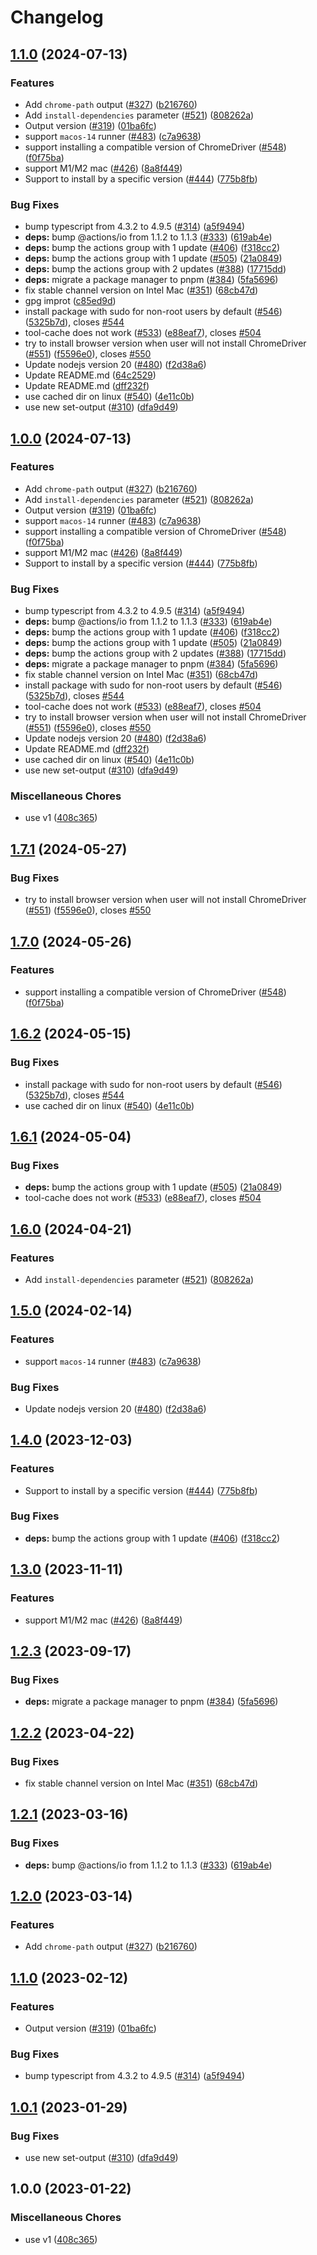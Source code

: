 # Changelog

## [1.1.0](https://github.com/ueokande/setup-chrome-sandbox/compare/setup-chrome-v1.0.0...setup-chrome-v1.1.0) (2024-07-13)


### Features

* Add `chrome-path` output ([#327](https://github.com/ueokande/setup-chrome-sandbox/issues/327)) ([b216760](https://github.com/ueokande/setup-chrome-sandbox/commit/b2167607c7f87c1d8026e564d6dcde8fc18654b5))
* Add `install-dependencies` parameter ([#521](https://github.com/ueokande/setup-chrome-sandbox/issues/521)) ([808262a](https://github.com/ueokande/setup-chrome-sandbox/commit/808262a22c281a8f87e58abea70d008d15916821))
* Output version ([#319](https://github.com/ueokande/setup-chrome-sandbox/issues/319)) ([01ba6fc](https://github.com/ueokande/setup-chrome-sandbox/commit/01ba6fcebedc628eab00d4d550a9b5257bc6111c))
* support `macos-14` runner ([#483](https://github.com/ueokande/setup-chrome-sandbox/issues/483)) ([c7a9638](https://github.com/ueokande/setup-chrome-sandbox/commit/c7a9638ceead5dc0072ed72e8dcba019186cc665))
* support installing a compatible version of ChromeDriver ([#548](https://github.com/ueokande/setup-chrome-sandbox/issues/548)) ([f0f75ba](https://github.com/ueokande/setup-chrome-sandbox/commit/f0f75ba773df0ba7c82aad050bc94bbb69a1e5f7))
* support M1/M2 mac ([#426](https://github.com/ueokande/setup-chrome-sandbox/issues/426)) ([8a8f449](https://github.com/ueokande/setup-chrome-sandbox/commit/8a8f4497e59bf92e66270626dbcc37a2aa0933e5))
* Support to install by a specific version ([#444](https://github.com/ueokande/setup-chrome-sandbox/issues/444)) ([775b8fb](https://github.com/ueokande/setup-chrome-sandbox/commit/775b8fb5bb29c3f0bd6c573adb3174095102e7cc))


### Bug Fixes

* bump typescript from 4.3.2 to 4.9.5 ([#314](https://github.com/ueokande/setup-chrome-sandbox/issues/314)) ([a5f9494](https://github.com/ueokande/setup-chrome-sandbox/commit/a5f9494933005154a9571cfc7cd57459084e91dd))
* **deps:** bump @actions/io from 1.1.2 to 1.1.3 ([#333](https://github.com/ueokande/setup-chrome-sandbox/issues/333)) ([619ab4e](https://github.com/ueokande/setup-chrome-sandbox/commit/619ab4ecda61fb4ee08835d01c8aad9b7381d78a))
* **deps:** bump the actions group with 1 update ([#406](https://github.com/ueokande/setup-chrome-sandbox/issues/406)) ([f318cc2](https://github.com/ueokande/setup-chrome-sandbox/commit/f318cc23baba89e414d91f638b85a97363758ac6))
* **deps:** bump the actions group with 1 update ([#505](https://github.com/ueokande/setup-chrome-sandbox/issues/505)) ([21a0849](https://github.com/ueokande/setup-chrome-sandbox/commit/21a0849857a04999f466f1573877d549dbebc23f))
* **deps:** bump the actions group with 2 updates ([#388](https://github.com/ueokande/setup-chrome-sandbox/issues/388)) ([17715dd](https://github.com/ueokande/setup-chrome-sandbox/commit/17715ddf4fffdf5aecf4db00899254cccfc42427))
* **deps:** migrate a package manager to pnpm ([#384](https://github.com/ueokande/setup-chrome-sandbox/issues/384)) ([5fa5696](https://github.com/ueokande/setup-chrome-sandbox/commit/5fa56961cf53f049d4a4963f21322f4aec3de1d3))
* fix stable channel version on Intel Mac ([#351](https://github.com/ueokande/setup-chrome-sandbox/issues/351)) ([68cb47d](https://github.com/ueokande/setup-chrome-sandbox/commit/68cb47d5946fd8cad495395835d94ab24f182393))
* gpg improt ([c85ed9d](https://github.com/ueokande/setup-chrome-sandbox/commit/c85ed9d6f8d6812c50dd112ad07e0053d86661ea))
* install package with sudo for non-root users by default ([#546](https://github.com/ueokande/setup-chrome-sandbox/issues/546)) ([5325b7d](https://github.com/ueokande/setup-chrome-sandbox/commit/5325b7d75ccf0a4a39f671ece6a3ec5a3968c665)), closes [#544](https://github.com/ueokande/setup-chrome-sandbox/issues/544)
* tool-cache does not work ([#533](https://github.com/ueokande/setup-chrome-sandbox/issues/533)) ([e88eaf7](https://github.com/ueokande/setup-chrome-sandbox/commit/e88eaf738be41864c31ee42ad17d06d10b166676)), closes [#504](https://github.com/ueokande/setup-chrome-sandbox/issues/504)
* try to install browser version when user will not install ChromeDriver ([#551](https://github.com/ueokande/setup-chrome-sandbox/issues/551)) ([f5596e0](https://github.com/ueokande/setup-chrome-sandbox/commit/f5596e0a950ec3cf422a66d3d9c180bfa8edde65)), closes [#550](https://github.com/ueokande/setup-chrome-sandbox/issues/550)
* Update nodejs version 20 ([#480](https://github.com/ueokande/setup-chrome-sandbox/issues/480)) ([f2d38a6](https://github.com/ueokande/setup-chrome-sandbox/commit/f2d38a6a7f1e725ec59a107ed254971eca75fc3e))
* Update README.md ([64c2529](https://github.com/ueokande/setup-chrome-sandbox/commit/64c2529915d6a9f05b74f4c3bb2681225d0a0c83))
* Update README.md ([dff232f](https://github.com/ueokande/setup-chrome-sandbox/commit/dff232fba17872829fbd7b71521d62856339a97a))
* use cached dir on linux ([#540](https://github.com/ueokande/setup-chrome-sandbox/issues/540)) ([4e11c0b](https://github.com/ueokande/setup-chrome-sandbox/commit/4e11c0b29cc0a878fc608398eb9ba610ceea2d5e))
* use new set-output ([#310](https://github.com/ueokande/setup-chrome-sandbox/issues/310)) ([dfa9d49](https://github.com/ueokande/setup-chrome-sandbox/commit/dfa9d496acb6917e6b6f7bbf23cfa84841310604))

## [1.0.0](https://github.com/ueokande/setup-chrome-sandbox/compare/setup-chrome-v1.7.1...setup-chrome-v1.0.0) (2024-07-13)


### Features

* Add `chrome-path` output ([#327](https://github.com/ueokande/setup-chrome-sandbox/issues/327)) ([b216760](https://github.com/ueokande/setup-chrome-sandbox/commit/b2167607c7f87c1d8026e564d6dcde8fc18654b5))
* Add `install-dependencies` parameter ([#521](https://github.com/ueokande/setup-chrome-sandbox/issues/521)) ([808262a](https://github.com/ueokande/setup-chrome-sandbox/commit/808262a22c281a8f87e58abea70d008d15916821))
* Output version ([#319](https://github.com/ueokande/setup-chrome-sandbox/issues/319)) ([01ba6fc](https://github.com/ueokande/setup-chrome-sandbox/commit/01ba6fcebedc628eab00d4d550a9b5257bc6111c))
* support `macos-14` runner ([#483](https://github.com/ueokande/setup-chrome-sandbox/issues/483)) ([c7a9638](https://github.com/ueokande/setup-chrome-sandbox/commit/c7a9638ceead5dc0072ed72e8dcba019186cc665))
* support installing a compatible version of ChromeDriver ([#548](https://github.com/ueokande/setup-chrome-sandbox/issues/548)) ([f0f75ba](https://github.com/ueokande/setup-chrome-sandbox/commit/f0f75ba773df0ba7c82aad050bc94bbb69a1e5f7))
* support M1/M2 mac ([#426](https://github.com/ueokande/setup-chrome-sandbox/issues/426)) ([8a8f449](https://github.com/ueokande/setup-chrome-sandbox/commit/8a8f4497e59bf92e66270626dbcc37a2aa0933e5))
* Support to install by a specific version ([#444](https://github.com/ueokande/setup-chrome-sandbox/issues/444)) ([775b8fb](https://github.com/ueokande/setup-chrome-sandbox/commit/775b8fb5bb29c3f0bd6c573adb3174095102e7cc))


### Bug Fixes

* bump typescript from 4.3.2 to 4.9.5 ([#314](https://github.com/ueokande/setup-chrome-sandbox/issues/314)) ([a5f9494](https://github.com/ueokande/setup-chrome-sandbox/commit/a5f9494933005154a9571cfc7cd57459084e91dd))
* **deps:** bump @actions/io from 1.1.2 to 1.1.3 ([#333](https://github.com/ueokande/setup-chrome-sandbox/issues/333)) ([619ab4e](https://github.com/ueokande/setup-chrome-sandbox/commit/619ab4ecda61fb4ee08835d01c8aad9b7381d78a))
* **deps:** bump the actions group with 1 update ([#406](https://github.com/ueokande/setup-chrome-sandbox/issues/406)) ([f318cc2](https://github.com/ueokande/setup-chrome-sandbox/commit/f318cc23baba89e414d91f638b85a97363758ac6))
* **deps:** bump the actions group with 1 update ([#505](https://github.com/ueokande/setup-chrome-sandbox/issues/505)) ([21a0849](https://github.com/ueokande/setup-chrome-sandbox/commit/21a0849857a04999f466f1573877d549dbebc23f))
* **deps:** bump the actions group with 2 updates ([#388](https://github.com/ueokande/setup-chrome-sandbox/issues/388)) ([17715dd](https://github.com/ueokande/setup-chrome-sandbox/commit/17715ddf4fffdf5aecf4db00899254cccfc42427))
* **deps:** migrate a package manager to pnpm ([#384](https://github.com/ueokande/setup-chrome-sandbox/issues/384)) ([5fa5696](https://github.com/ueokande/setup-chrome-sandbox/commit/5fa56961cf53f049d4a4963f21322f4aec3de1d3))
* fix stable channel version on Intel Mac ([#351](https://github.com/ueokande/setup-chrome-sandbox/issues/351)) ([68cb47d](https://github.com/ueokande/setup-chrome-sandbox/commit/68cb47d5946fd8cad495395835d94ab24f182393))
* install package with sudo for non-root users by default ([#546](https://github.com/ueokande/setup-chrome-sandbox/issues/546)) ([5325b7d](https://github.com/ueokande/setup-chrome-sandbox/commit/5325b7d75ccf0a4a39f671ece6a3ec5a3968c665)), closes [#544](https://github.com/ueokande/setup-chrome-sandbox/issues/544)
* tool-cache does not work ([#533](https://github.com/ueokande/setup-chrome-sandbox/issues/533)) ([e88eaf7](https://github.com/ueokande/setup-chrome-sandbox/commit/e88eaf738be41864c31ee42ad17d06d10b166676)), closes [#504](https://github.com/ueokande/setup-chrome-sandbox/issues/504)
* try to install browser version when user will not install ChromeDriver ([#551](https://github.com/ueokande/setup-chrome-sandbox/issues/551)) ([f5596e0](https://github.com/ueokande/setup-chrome-sandbox/commit/f5596e0a950ec3cf422a66d3d9c180bfa8edde65)), closes [#550](https://github.com/ueokande/setup-chrome-sandbox/issues/550)
* Update nodejs version 20 ([#480](https://github.com/ueokande/setup-chrome-sandbox/issues/480)) ([f2d38a6](https://github.com/ueokande/setup-chrome-sandbox/commit/f2d38a6a7f1e725ec59a107ed254971eca75fc3e))
* Update README.md ([dff232f](https://github.com/ueokande/setup-chrome-sandbox/commit/dff232fba17872829fbd7b71521d62856339a97a))
* use cached dir on linux ([#540](https://github.com/ueokande/setup-chrome-sandbox/issues/540)) ([4e11c0b](https://github.com/ueokande/setup-chrome-sandbox/commit/4e11c0b29cc0a878fc608398eb9ba610ceea2d5e))
* use new set-output ([#310](https://github.com/ueokande/setup-chrome-sandbox/issues/310)) ([dfa9d49](https://github.com/ueokande/setup-chrome-sandbox/commit/dfa9d496acb6917e6b6f7bbf23cfa84841310604))


### Miscellaneous Chores

* use v1 ([408c365](https://github.com/ueokande/setup-chrome-sandbox/commit/408c36552a3271ce4bf5de164eb421f9d55451cb))

## [1.7.1](https://github.com/browser-actions/setup-chrome/compare/setup-chrome-v1.7.0...setup-chrome-v1.7.1) (2024-05-27)


### Bug Fixes

* try to install browser version when user will not install ChromeDriver ([#551](https://github.com/browser-actions/setup-chrome/issues/551)) ([f5596e0](https://github.com/browser-actions/setup-chrome/commit/f5596e0a950ec3cf422a66d3d9c180bfa8edde65)), closes [#550](https://github.com/browser-actions/setup-chrome/issues/550)

## [1.7.0](https://github.com/browser-actions/setup-chrome/compare/setup-chrome-v1.6.2...setup-chrome-v1.7.0) (2024-05-26)


### Features

* support installing a compatible version of ChromeDriver ([#548](https://github.com/browser-actions/setup-chrome/issues/548)) ([f0f75ba](https://github.com/browser-actions/setup-chrome/commit/f0f75ba773df0ba7c82aad050bc94bbb69a1e5f7))

## [1.6.2](https://github.com/browser-actions/setup-chrome/compare/setup-chrome-v1.6.1...setup-chrome-v1.6.2) (2024-05-15)


### Bug Fixes

* install package with sudo for non-root users by default ([#546](https://github.com/browser-actions/setup-chrome/issues/546)) ([5325b7d](https://github.com/browser-actions/setup-chrome/commit/5325b7d75ccf0a4a39f671ece6a3ec5a3968c665)), closes [#544](https://github.com/browser-actions/setup-chrome/issues/544)
* use cached dir on linux ([#540](https://github.com/browser-actions/setup-chrome/issues/540)) ([4e11c0b](https://github.com/browser-actions/setup-chrome/commit/4e11c0b29cc0a878fc608398eb9ba610ceea2d5e))

## [1.6.1](https://github.com/browser-actions/setup-chrome/compare/setup-chrome-v1.6.0...setup-chrome-v1.6.1) (2024-05-04)


### Bug Fixes

* **deps:** bump the actions group with 1 update ([#505](https://github.com/browser-actions/setup-chrome/issues/505)) ([21a0849](https://github.com/browser-actions/setup-chrome/commit/21a0849857a04999f466f1573877d549dbebc23f))
* tool-cache does not work ([#533](https://github.com/browser-actions/setup-chrome/issues/533)) ([e88eaf7](https://github.com/browser-actions/setup-chrome/commit/e88eaf738be41864c31ee42ad17d06d10b166676)), closes [#504](https://github.com/browser-actions/setup-chrome/issues/504)

## [1.6.0](https://github.com/browser-actions/setup-chrome/compare/setup-chrome-v1.5.0...setup-chrome-v1.6.0) (2024-04-21)


### Features

* Add `install-dependencies` parameter ([#521](https://github.com/browser-actions/setup-chrome/issues/521)) ([808262a](https://github.com/browser-actions/setup-chrome/commit/808262a22c281a8f87e58abea70d008d15916821))

## [1.5.0](https://github.com/browser-actions/setup-chrome/compare/setup-chrome-v1.4.0...setup-chrome-v1.5.0) (2024-02-14)


### Features

* support `macos-14` runner ([#483](https://github.com/browser-actions/setup-chrome/issues/483)) ([c7a9638](https://github.com/browser-actions/setup-chrome/commit/c7a9638ceead5dc0072ed72e8dcba019186cc665))


### Bug Fixes

* Update nodejs version 20 ([#480](https://github.com/browser-actions/setup-chrome/issues/480)) ([f2d38a6](https://github.com/browser-actions/setup-chrome/commit/f2d38a6a7f1e725ec59a107ed254971eca75fc3e))

## [1.4.0](https://github.com/browser-actions/setup-chrome/compare/setup-chrome-v1.3.0...setup-chrome-v1.4.0) (2023-12-03)


### Features

* Support to install by a specific version ([#444](https://github.com/browser-actions/setup-chrome/issues/444)) ([775b8fb](https://github.com/browser-actions/setup-chrome/commit/775b8fb5bb29c3f0bd6c573adb3174095102e7cc))


### Bug Fixes

* **deps:** bump the actions group with 1 update ([#406](https://github.com/browser-actions/setup-chrome/issues/406)) ([f318cc2](https://github.com/browser-actions/setup-chrome/commit/f318cc23baba89e414d91f638b85a97363758ac6))

## [1.3.0](https://github.com/browser-actions/setup-chrome/compare/setup-chrome-v1.2.3...setup-chrome-v1.3.0) (2023-11-11)


### Features

* support M1/M2 mac ([#426](https://github.com/browser-actions/setup-chrome/issues/426)) ([8a8f449](https://github.com/browser-actions/setup-chrome/commit/8a8f4497e59bf92e66270626dbcc37a2aa0933e5))

## [1.2.3](https://github.com/browser-actions/setup-chrome/compare/setup-chrome-v1.2.2...setup-chrome-v1.2.3) (2023-09-17)


### Bug Fixes

* **deps:** migrate a package manager to pnpm ([#384](https://github.com/browser-actions/setup-chrome/issues/384)) ([5fa5696](https://github.com/browser-actions/setup-chrome/commit/5fa56961cf53f049d4a4963f21322f4aec3de1d3))

## [1.2.2](https://github.com/browser-actions/setup-chrome/compare/setup-chrome-v1.2.1...setup-chrome-v1.2.2) (2023-04-22)


### Bug Fixes

* fix stable channel version on Intel Mac ([#351](https://github.com/browser-actions/setup-chrome/issues/351)) ([68cb47d](https://github.com/browser-actions/setup-chrome/commit/68cb47d5946fd8cad495395835d94ab24f182393))

## [1.2.1](https://github.com/browser-actions/setup-chrome/compare/setup-chrome-v1.2.0...setup-chrome-v1.2.1) (2023-03-16)


### Bug Fixes

* **deps:** bump @actions/io from 1.1.2 to 1.1.3 ([#333](https://github.com/browser-actions/setup-chrome/issues/333)) ([619ab4e](https://github.com/browser-actions/setup-chrome/commit/619ab4ecda61fb4ee08835d01c8aad9b7381d78a))

## [1.2.0](https://github.com/browser-actions/setup-chrome/compare/setup-chrome-v1.1.0...setup-chrome-v1.2.0) (2023-03-14)


### Features

* Add `chrome-path` output ([#327](https://github.com/browser-actions/setup-chrome/issues/327)) ([b216760](https://github.com/browser-actions/setup-chrome/commit/b2167607c7f87c1d8026e564d6dcde8fc18654b5))

## [1.1.0](https://github.com/browser-actions/setup-chrome/compare/setup-chrome-v1.0.1...setup-chrome-v1.1.0) (2023-02-12)


### Features

* Output version ([#319](https://github.com/browser-actions/setup-chrome/issues/319)) ([01ba6fc](https://github.com/browser-actions/setup-chrome/commit/01ba6fcebedc628eab00d4d550a9b5257bc6111c))


### Bug Fixes

* bump typescript from 4.3.2 to 4.9.5 ([#314](https://github.com/browser-actions/setup-chrome/issues/314)) ([a5f9494](https://github.com/browser-actions/setup-chrome/commit/a5f9494933005154a9571cfc7cd57459084e91dd))

## [1.0.1](https://github.com/browser-actions/setup-chrome/compare/setup-chrome-v1.0.0...setup-chrome-v1.0.1) (2023-01-29)


### Bug Fixes

* use new set-output ([#310](https://github.com/browser-actions/setup-chrome/issues/310)) ([dfa9d49](https://github.com/browser-actions/setup-chrome/commit/dfa9d496acb6917e6b6f7bbf23cfa84841310604))

## 1.0.0 (2023-01-22)


### Miscellaneous Chores

* use v1 ([408c365](https://github.com/browser-actions/setup-chrome/commit/408c36552a3271ce4bf5de164eb421f9d55451cb))
